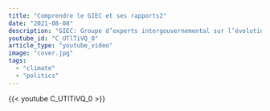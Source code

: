```yaml
---
title: "Comprendre le GIEC et ses rapports2"
date: "2021-08-08"
description: "GIEC: Groupe d’experts intergouvernemental sur l’évolution du climat (GIEC, IPCC en anglais)." 
youtube_id: "C_UTlTiVQ_0"
article_type: "youtube_video"
image: "cover.jpg"
tags:
  - "climate"
  - "politics"
---
```


{{< youtube C_UTlTiVQ_0 >}}
